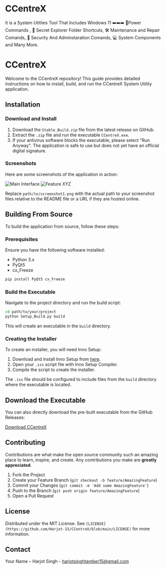 # CCentreX
It is a System Utitlies Tool That Includes   Windows 11  ➡️➡️➡️ 🔋Power Commands , 📁 Secret Explorer Folder Shortcuts, 🛠️ Maintenance and Repair Comands, 🔐 Security And Adminstaration Comands, 💻 System Components and Many More.


# CCentreX

Welcome to the CCentreX repository! This guide provides detailed instructions on how to install, build, and run the CCentreX System Utility application.

## Installation

### Download and Install

1. Download the `Stable_Build.zip` file from the latest release on GitHub.
2. Extract the `.zip` file and run the executable `CCentreX.exe`.
3. If your antivirus software blocks the executable, please select "Run Anyway". The application is safe to use but does not yet have an official digital signature.

### Screenshots

Here are some screenshots of the application in action:

![Main Interface](path/to/screenshot1.png)
![Feature XYZ](path/to/screenshot2.png)

Replace `path/to/screenshot1.png` with the actual path to your screenshot files relative to the README file or a URL if they are hosted online.

## Building From Source

To build the application from source, follow these steps:

### Prerequisites

Ensure you have the following software installed:
- Python 3.x
- PyQt5
- cx_Freeze

```bash
pip install PyQt5 cx_Freeze
```

### Build the Executable

Navigate to the project directory and run the build script:

```bash
cd path/to/your/project
python Setup_Build.py build
```

This will create an executable in the `build` directory.

### Creating the Installer

To create an installer, you will need Inno Setup:

1. Download and install Inno Setup from [here](https://jrsoftware.org/isdl.php).
2. Open your `.iss` script file with Inno Setup Compiler.
3. Compile the script to create the installer.

The `.iss` file should be configured to include files from the `build` directory where the executable is located.

## Download the Executable

You can also directly download the pre-built executable from the GitHub Releases:

[Download CCentreX](https://drive.google.com/file/d/1xyr70kTxfpLrEhB26YcHPS5bUxyssNnv/view?usp=sharing)


## Contributing

Contributions are what make the open source community such an amazing place to learn, inspire, and create. Any contributions you make are **greatly appreciated**.

1. Fork the Project
2. Create your Feature Branch (`git checkout -b feature/AmazingFeature`)
3. Commit your Changes (`git commit -m 'Add some AmazingFeature'`)
4. Push to the Branch (`git push origin feature/AmazingFeature`)
5. Open a Pull Request

## License

Distributed under the MIT License. See `[LICENSE](https://github.com/Harjot-15/CCentreX/blob/main/LICENSE)` for more information. 

## Contact

Your Name – Harjot Singh - harjotsinghtamber15@gmail.com

